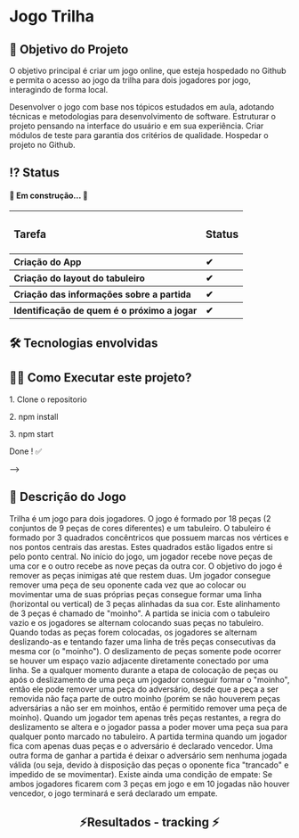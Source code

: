 # Jogo Trilha


 <!-- Explicação do projeto -->
 <h2 align="left"> 🧾 Objetivo do Projeto</h2>
<p align="left">O objetivo principal é criar um jogo online, que esteja hospedado no Github e permita o acesso ao jogo da trilha para dois jogadores por jogo, interagindo de forma local.
</p>
<p align="left">
Desenvolver o jogo com base nos tópicos estudados em aula, adotando técnicas  e metodologias para desenvolvimento de software.
 Estruturar o projeto pensando na interface do usuário e em sua experiência.
Criar módulos de teste para garantia dos critérios de qualidade.
Hospedar o projeto no Github.
</p>
 

 <!--<h4 align="left"> Bases de Dados usadas</h4>
<p align="left">Fonte dos dados atualizada(recommended for education and development versão full): <a href="https://grouplens.org/datasets/movielens/" target="_blank" align = "center">MovieLens</a> </p>

<p align="left">Dados do kaggle: <a href="https://www.kaggle.com/tmdb/tmdb-movie-metadata" target="_blank" align = "center">Kaggle Movies Database</a> </p>-->

 <!-- Status do projeto -->
 <h2 align="left"> ⁉ Status </h2>
<h4 align="left"> 
	<p align="left">🚧 Em construção... 🚧</p>	
</h4>
<table>
	<tbody align='left'>
		<tr>
			<th><h3> Tarefa </h3></th>
			<th><h3> Status </h3></th>
		</tr>
		<tr>
			<th> Criação do App </th>
			<th>✔</th>
		</tr>
		<tr>
			<th> Criação do layout do tabuleiro </th>
			<th>✔</th>
		</tr>
		<tr>
			<th> Criação das informações sobre a partida </th>
			<th>✔</th>	
		</tr>
		<tr>
			<th> Identificação de quem é o próximo a jogar </th>
			<th>✔</th>	
		</tr>		
	</tbody>
</table>

<!-- Indice -->
<!--<p align="center">
 <a href="#objetivo">Objetivo</a> •
 <a href="#roadmap">Roadmap</a> • 
 <a href="#tecnologias">Tecnologias</a> • 
 <a href="#contribuicao">Contribuição</a> • 
 <a href="#licenc-a">Licença</a> • 
 <a href="#autor">Autor</a>
</p>-->

<!-- Tecnologias envolvidas -->
<div align="left" class='container'>
	<h2 align="left"> 🛠 Tecnologias envolvidas</h2>
  <!-- 
		<a href="https://www.python.org/" target="_blank" align = "left"> <img src="https://img.shields.io/badge/Python-3776AB?style=for-the-badge&logo=python&logoColor=white" width="120" height="30" alt="Python3" /></a>
		<a href="https://jupyter.org/" target="_blank" align = "left"> <img src="https://img.shields.io/badge/Jupyter-F37626.svg?&style=for-the-badge&logo=Jupyter&logoColor=white" width="120" height="30" alt="Jupyter" /></a>
		<a href="https://www.jetbrains.com/pt-br/pycharm/download/" target="_blank" align = "left"> <img src="https://img.shields.io/badge/pycharm-143?style=for-the-badge&logo=pycharm&logoColor=black&color=black&labelColor=green" width="120" height="30" alt="Pycharm" /></a>
	
</div>
 -->
  
<!-- Requirements -->
<!-- <div align="left" class='container'> -->
<!-- <h2 align="left">👨‍💻 Pré-requisitos </h2> -->
<!-- </div> -->
<!--  -->

<!-- How to execute -->
<div align="left" class='container'>
	<h2 align="left">🏃‍♀️ Como Executar este projeto? </h2>
  	<p align="left"> 1. Clone o repositorio</p>
	<p align="left"> 2. npm install</p>
	<p align="left"> 3. npm start</p>
	<p align="left">Done ! ✅</p>
-->
</div>
<h2 align="left"> 🧾 Descrição do Jogo</h2>
<p align="left">
  Trilha é um jogo para dois jogadores. O jogo é formado por 18 peças (2 conjuntos de 9 peças de cores diferentes) e um tabuleiro. O tabuleiro é formado por 3 quadrados concêntricos que possuem marcas nos vértices e nos pontos centrais das arestas. Estes quadrados estão ligados entre si pelo ponto central. No início do jogo, um jogador recebe nove peças de uma cor e o outro recebe as nove peças da outra cor. O objetivo do jogo é remover as peças inimigas até que restem duas. Um jogador consegue remover uma peça de seu oponente cada vez que ao colocar ou movimentar uma de suas próprias peças consegue formar uma linha (horizontal ou vertical) de 3 peças alinhadas da sua cor. Este alinhamento de 3 peças é chamado de "moinho".
A partida se inicia com o tabuleiro vazio e os jogadores se alternam colocando suas peças no tabuleiro. Quando todas as peças forem colocadas, os jogadores se alternam deslizando-as e tentando fazer uma linha de três peças consecutivas da mesma cor (o "moinho"). O deslizamento de peças somente pode ocorrer se houver um espaço vazio adjacente diretamente conectado por uma linha. Se a qualquer momento durante a etapa de colocação de peças ou após o deslizamento de uma peça um jogador conseguir formar o "moinho", então ele pode remover uma peça do adversário, desde que a peça a ser removida não faça parte de outro moinho (porém se não houverem peças adversárias a não ser em moinhos, então é permitido remover uma peça de moinho). Quando um jogador tem apenas três peças restantes, a regra do deslizamento se altera e o jogador passa a poder mover uma peça sua para qualquer ponto marcado no tabuleiro.
A partida termina quando um jogador fica com apenas duas peças e o adversário é declarado vencedor. Uma outra forma de ganhar a partida é deixar o adversário sem nenhuma jogada válida (ou seja, devido à disposição das peças o oponente fica "trancado" e impedido de se movimentar). Existe ainda uma condição de empate: Se ambos jogadores ficarem com 3 peças em jogo e em 10 jogadas não houver vencedor, o jogo terminará e será declarado um empate.	

</p>
	
<!-- Resultados -->
<div align="center" class='container'>
	<h2 align="center"> ⚡Resultados - tracking ⚡</h2>
</div>

